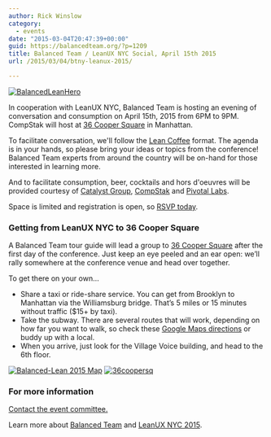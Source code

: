 ```yaml
---
author: Rick Winslow
category:
  - events
date: "2015-03-04T20:47:39+00:00"
guid: https://balancedteam.org/?p=1209
title: Balanced Team / LeanUX NYC Social, April 15th 2015
url: /2015/03/04/btny-leanux-2015/

---
```

[![BalancedLeanHero](/wp-content/uploads/2015/03/BalancedLeanHero-1024x479.png)](/wp-content/uploads/2015/03/BalancedLeanHero.png)

In cooperation with LeanUX NYC, Balanced Team is hosting an evening of conversation and consumption on April 15th, 2015 from 6PM to 9PM. CompStak will host at [36 Cooper Square](https://www.google.com/maps/place/36+Cooper+Sq,+New+York,+NY+10003 "Google Maps: 36 Cooper Square, NYC") in Manhattan.

To facilitate conversation, we'll follow the [Lean Coffee](http://agilecoffee.com/leancoffee/ "Lean Coffee") format. The agenda is in your hands, so please bring your ideas or topics from the conference! Balanced Team experts from around the country will be on-hand for those interested in learning more.

And to facilitate consumption, beer, cocktails and hors d'oeuvres will be provided courtesy of [Catalyst Group](http://www.catalystnyc.com/ "Catalyst Group"), [CompStak](http://www.compstak.com/gateway/about "CompStak") and [Pivotal Labs](http://pivotallabs.com/ "Pivotal Labs").

Space is limited and registration is open, so [RSVP today](http://www.meetup.com/balancedteam/events/220991790/ "Balanced Team / LeanUX NYC Social RSVP").

### Getting from LeanUX NYC to 36 Cooper Square

A Balanced Team tour guide will lead a group to [36 Cooper Square](https://www.google.com/maps/place/36+Cooper+Sq,+New+York,+NY+10003 "Google Maps for 36 Cooper Square") after the first day of the conference. Just keep an eye peeled and an ear open: we’ll rally somewhere at the conference venue and head over together.

To get there on your own…

- Share a taxi or ride-share service. You can get from Brooklyn to Manhattan via the Williamsburg bridge. That’s 5 miles or 15 minutes without traffic ($15+ by taxi).
- Take the subway. There are several routes that will work, depending on how far you want to walk, so check these [Google Maps directions](https://www.google.com/maps/dir/Brooklyn+Night+Bazaar,+165+Banker+Street,+Brooklyn,+NY+11222/36+Cooper+Square,+New+York,+NY+10003 "Google Maps directions from LeanUX to 36 Cooper Square") or buddy up with a local.
- When you arrive, just look for the Village Voice building, and head to the 6th floor.

[![Balanced-Lean 2015 Map](/wp-content/uploads/2015/03/Balanced-Lean-2015-Map-300x227.png)](/wp-content/uploads/2015/03/Balanced-Lean-2015-Map.png) [![36coopersq](/wp-content/uploads/2015/03/36coopersq-300x227.png)](/wp-content/uploads/2015/03/36coopersq.png)

### For more information

 [Contact the event committee.](http://goo.gl/forms/D5cVaA3Tju)

Learn more about [Balanced Team](/ "Balanced Team") and [LeanUX NYC 2015](http://brooklyn.leanuxnyc.co/ "LeanUX NYC 2015").
